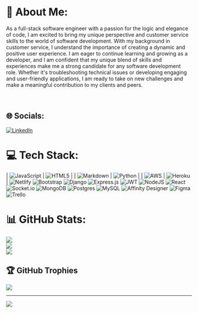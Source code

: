 <div class="begin-examples"></div>

# 💫 About Me:
As a full-stack software engineer with a passion for the logic and elegance of code, I am excited to bring my unique perspective and customer service skills to the world of software development. With my background in customer service, I understand the importance of creating a dynamic and positive user experience. I am eager to continue learning and growing as a developer, and I am confident that my unique blend of skills and experiences make me a strong candidate for any software development role. Whether it's troubleshooting technical issues or developing engaging and user-friendly applications, I am ready to take on new challenges and make a meaningful contribution to my clients and peers.<br><br><br>


## 🌐 Socials:
[![LinkedIn](https://img.shields.io/badge/LinkedIn-%230077B5.svg?logo=linkedin&logoColor=white)](https://linkedin.com/in/TRomoser) 

# 💻 Tech Stack:
| ![JavaScript](https://img.shields.io/badge/javascript-%23323330.svg?style=flat&logo=javascript&logoColor=%23F7DF1E) | ![HTML5](https://img.shields.io/badge/html5-%23E34F26.svg?style=flat&logo=html5&logoColor=white) |
| ![Markdown](https://img.shields.io/badge/markdown-%23000000.svg?style=flat&logo=markdown&logoColor=white) | ![Python](https://img.shields.io/badge/python-3670A0?style=flat&logo=python&logoColor=ffdd54) | 
| ![AWS](https://img.shields.io/badge/AWS-%23FF9900.svg?style=flat&logo=amazon-aws&logoColor=white) | ![Heroku](https://img.shields.io/badge/heroku-%23430098.svg?style=flat&logo=heroku&logoColor=white) | 
![Netlify](https://img.shields.io/badge/netlify-%23000000.svg?style=flat&logo=netlify&logoColor=#00C7B7) ![Bootstrap](https://img.shields.io/badge/bootstrap-%23563D7C.svg?style=flat&logo=bootstrap&logoColor=white) ![Django](https://img.shields.io/badge/django-%23092E20.svg?style=flat&logo=django&logoColor=white) ![Express.js](https://img.shields.io/badge/express.js-%23404d59.svg?style=flat&logo=express&logoColor=%2361DAFB) ![JWT](https://img.shields.io/badge/JWT-black?style=flat&logo=JSON%20web%20tokens) ![NodeJS](https://img.shields.io/badge/node.js-6DA55F?style=flat&logo=node.js&logoColor=white) ![React](https://img.shields.io/badge/react-%2320232a.svg?style=flat&logo=react&logoColor=%2361DAFB) ![Socket.io](https://img.shields.io/badge/Socket.io-black?style=flat&logo=socket.io&badgeColor=010101) ![MongoDB](https://img.shields.io/badge/MongoDB-%234ea94b.svg?style=flat&logo=mongodb&logoColor=white) ![Postgres](https://img.shields.io/badge/postgres-%23316192.svg?style=flat&logo=postgresql&logoColor=white) ![MySQL](https://img.shields.io/badge/mysql-%2300f.svg?style=flat&logo=mysql&logoColor=white) ![Affinity Designer](https://img.shields.io/badge/affinitydesginer-%231B72BE.svg?style=flat&logo=affinity-designer&logoColor=white) 	![Figma](https://img.shields.io/badge/figma-%23F24E1E.svg?style=flat&logo=figma&logoColor=white) ![Trello](https://img.shields.io/badge/Trello-%23026AA7.svg?style=flat&logo=Trello&logoColor=white)
# 📊 GitHub Stats:
![](https://github-readme-stats.vercel.app/api?username=TRomoser&theme=dark&hide_border=true&include_all_commits=false&count_private=false)<br/>
![](https://github-readme-streak-stats.herokuapp.com/?user=TRomoser&theme=dark&hide_border=true)<br/>
![](https://github-readme-stats.vercel.app/api/top-langs/?username=TRomoser&theme=dark&hide_border=true&include_all_commits=false&count_private=false&layout=compact)

## 🏆 GitHub Trophies
![](https://github-profile-trophy.vercel.app/?username=TRomoser&theme=radical&no-frame=false&no-bg=true&margin-w=4)

---
[![](https://visitcount.itsvg.in/api?id=TRomoser&icon=7&color=3)](https://visitcount.itsvg.in)

<!-- Proudly created with GPRM ( https://gprm.itsvg.in ) -->
